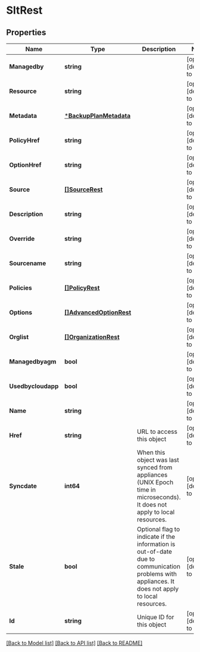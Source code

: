 # SltRest

## Properties
Name | Type | Description | Notes
------------ | ------------- | ------------- | -------------
**Managedby** | **string** |  | [optional] [default to null]
**Resource** | **string** |  | [optional] [default to null]
**Metadata** | [***BackupPlanMetadata**](BackupPlanMetadata.md) |  | [optional] [default to null]
**PolicyHref** | **string** |  | [optional] [default to null]
**OptionHref** | **string** |  | [optional] [default to null]
**Source** | [**[]SourceRest**](SourceRest.md) |  | [optional] [default to null]
**Description** | **string** |  | [optional] [default to null]
**Override** | **string** |  | [optional] [default to null]
**Sourcename** | **string** |  | [optional] [default to null]
**Policies** | [**[]PolicyRest**](PolicyRest.md) |  | [optional] [default to null]
**Options** | [**[]AdvancedOptionRest**](AdvancedOptionRest.md) |  | [optional] [default to null]
**Orglist** | [**[]OrganizationRest**](OrganizationRest.md) |  | [optional] [default to null]
**Managedbyagm** | **bool** |  | [optional] [default to null]
**Usedbycloudapp** | **bool** |  | [optional] [default to null]
**Name** | **string** |  | [optional] [default to null]
**Href** | **string** | URL to access this object | [optional] [default to null]
**Syncdate** | **int64** | When this object was last synced from appliances (UNIX Epoch time in microseconds). It does not apply to local resources. | [optional] [default to null]
**Stale** | **bool** | Optional flag to indicate if the information is out-of-date due to communication problems with appliances. It does not apply to local resources. | [optional] [default to null]
**Id** | **string** | Unique ID for this object | [optional] [default to null]

[[Back to Model list]](../README.md#documentation-for-models) [[Back to API list]](../README.md#documentation-for-api-endpoints) [[Back to README]](../README.md)

